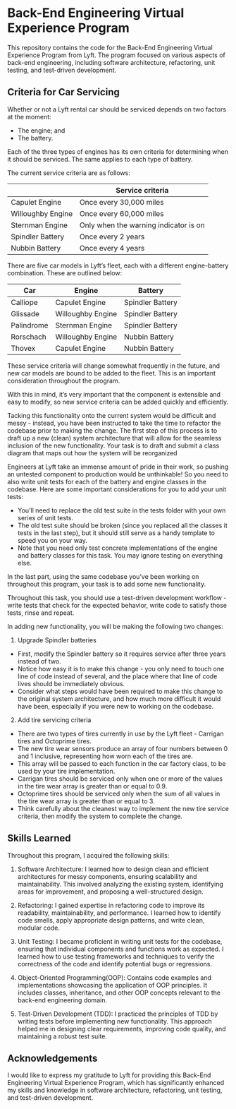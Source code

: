 # Back-End Engineering Virtual Experience Program
This repository contains the code for the Back-End Engineering Virtual Experience Program from Lyft. The program focused on various aspects of back-end engineering, including software architecture, refactoring, unit testing, and test-driven development.
## Criteria for Car Servicing
Whether or not a Lyft rental car should be serviced depends on two factors at the moment:
- The engine; and
- The battery. </br>

Each of the three types of engines has its own criteria for determining when it should be serviced. The same applies to each type of battery.

The current service criteria are as follows:

|               | Service criteria |
| ------------- | ------------- |
| Capulet Engine  | Once every 30,000 miles  |
| Willoughby Engine  | Once every 60,000 miles | 
| Sternman Engine | Only when the warning indicator is on | 
| Spindler Battery  | Once every 2 years | 
| Nubbin Battery | Once every 4 years | 

	
There are five car models in Lyft’s fleet, each with a different engine-battery combination. These are outlined below:

|Car| Engine |Battery |
| ------------- | ------------- |------------- |
| Calliope  | Capulet Engine  |Spindler Battery |
| Glissade | Willoughby Engine | Spindler Battery |
| Palindrome | Sternman Engine	 | Spindler Battery |
| Rorschach | Willoughby Engine | Nubbin Battery |
| Thovex| Capulet Engine | Nubbin Battery |

These service criteria will change somewhat frequently in the future, and new car models are bound to be added to the fleet. This is an important consideration throughout the program.

With this in mind, it’s very important that the component is extensible and easy to modify, so new service criteria can be added quickly and efficiently.

Tacking this functionality onto the current system would be difficult and messy - instead, you have been instructed to take the time to refactor the codebase prior to making the change. The first step of this process is to draft up a new (clean) system architecture that will allow for the seamless inclusion of the new functionality. Your task is to draft and submit a class diagram that maps out how the system will be reorganized

Engineers at Lyft take an immense amount of pride in their work, so pushing an untested component to production would be unthinkable!
So you need to also write unit tests for each of the battery and engine classes in the codebase.
Here are some important considerations for you to add your unit tests:

- You’ll need to replace the old test suite in the tests folder with your own series of unit tests.
- The old test suite should be broken (since you replaced all the classes it tests in the last step), but it should still serve as a handy template to speed you on your way.
- Note that you need only test concrete implementations of the engine and battery classes for this task. You may ignore testing on everything else.

In the last part, using the same codebase you’ve been working on throughout this program, your task is to add some new functionality.

Throughout this task, you should use a test-driven development workflow - write tests that check for the expected behavior, write code to satisfy those tests, rinse and repeat.

In adding new functionality, you will be making the following two changes:

1. Upgrade Spindler batteries
- First, modify the Spindler battery so it requires service after three years instead of two.
- Notice how easy it is to make this change - you only need to touch one line of code instead of several, and the place where that line of code lives should be immediately obvious.
- Consider what steps would have been required to make this change to the original system architecture, and how much more difficult it would have been, especially if you were new to working on the codebase.
2. Add tire servicing criteria
- There are two types of tires currently in use by the Lyft fleet - Carrigan tires and Octoprime tires.
- The new tire wear sensors produce an array of four numbers between 0 and 1 inclusive, representing how worn each of the tires are.
- This array will be passed to each function in the car factory class, to be used by your tire implementation.
- Carrigan tires should be serviced only when one or more of the values in the tire wear array is greater than or equal to 0.9.
- Octoprime tires should be serviced only when the sum of all values in the tire wear array is greater than or equal to 3.
- Think carefully about the cleanest way to implement the new tire service criteria, then modify the system to complete the change.

## Skills Learned
Throughout this program, I acquired the following skills:

1. Software Architecture: I learned how to design clean and efficient architectures for messy components, ensuring scalability and maintainability. This involved analyzing the existing system, identifying areas for improvement, and proposing a well-structured design.

2. Refactoring: I gained expertise in refactoring code to improve its readability, maintainability, and performance. I learned how to identify code smells, apply appropriate design patterns, and write clean, modular code.

3. Unit Testing: I became proficient in writing unit tests for the codebase, ensuring that individual components and functions work as expected. I learned how to use testing frameworks and techniques to verify the correctness of the code and identify potential bugs or regressions.

4. Object-Oriented Programming(OOP): Contains code examples and implementations showcasing the application of OOP principles. It includes classes, inheritance, and other OOP concepts relevant to the back-end engineering domain.

5. Test-Driven Development (TDD): I practiced the principles of TDD by writing tests before implementing new functionality. This approach helped me in designing clear requirements, improving code quality, and maintaining a robust test suite.

## Acknowledgements
I would like to express my gratitude to Lyft for providing this Back-End Engineering Virtual Experience Program, which has significantly enhanced my skills and knowledge in software architecture, refactoring, unit testing, and test-driven development.
